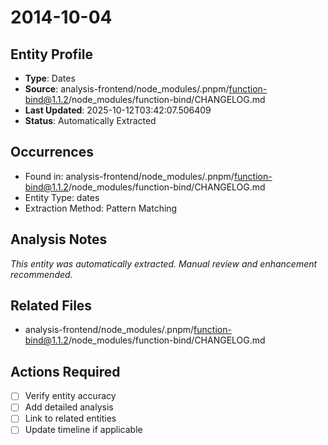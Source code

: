 # 2014-10-04

## Entity Profile
- **Type**: Dates
- **Source**: analysis-frontend/node_modules/.pnpm/function-bind@1.1.2/node_modules/function-bind/CHANGELOG.md
- **Last Updated**: 2025-10-12T03:42:07.506409
- **Status**: Automatically Extracted

## Occurrences
- Found in: analysis-frontend/node_modules/.pnpm/function-bind@1.1.2/node_modules/function-bind/CHANGELOG.md
- Entity Type: dates
- Extraction Method: Pattern Matching

## Analysis Notes
*This entity was automatically extracted. Manual review and enhancement recommended.*

## Related Files
- analysis-frontend/node_modules/.pnpm/function-bind@1.1.2/node_modules/function-bind/CHANGELOG.md

## Actions Required
- [ ] Verify entity accuracy
- [ ] Add detailed analysis
- [ ] Link to related entities
- [ ] Update timeline if applicable
